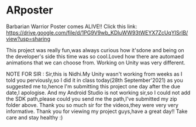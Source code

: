 # ARposter
Barbarian Warrior Poster comes ALIVE!!
Click this link: https://drive.google.com/file/d/1PG9V9wb_KDluWW93tWEYX7ZcUqYISrIB/view?usp=sharing

This project was really fun,was always curious how it'sdone and being on the developer's side this time was so cool.Loved how there are automaed animations that we can choose from.
Working on Unity was very different.


NOTE FOR SIR : Sir,this is Nidhi.My Unity wasn't working from weeks as I told you perviously,so I did it in class today(28th September'2021) as you suggested me to,hence I'm submitting this project one day after the due date,I apologise.
And my Android Studio is not working sir,so I could not add the SDK path,please could you send me the path,I've submitted my zip folder above.
Thank you so much sir for the videos,they were very very informative.
Thank you for viewing my project guys,have a great day!!
Take care and stay healthy :)
